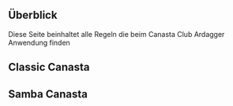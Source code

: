 ## Überblick

Diese Seite beinhaltet alle Regeln die beim Canasta Club Ardagger Anwendung finden

## Classic Canasta

## Samba Canasta
